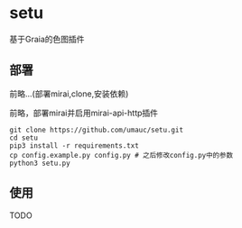 # setu
基于Graia的色图插件
## 部署

前略...(部署mirai,clone,安装依赖)


前略，部署mirai并启用mirai-api-http插件

```
git clone https://github.com/umauc/setu.git
cd setu
pip3 install -r requirements.txt
cp config.example.py config.py # 之后修改config.py中的参数
python3 setu.py
```

## 使用

TODO

